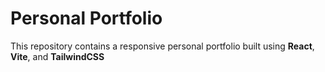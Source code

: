 # Personal Portfolio

This repository contains a responsive personal portfolio built using **React**, **Vite**, and **TailwindCSS**
